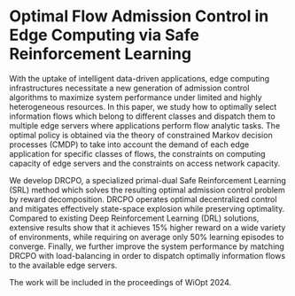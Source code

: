 # Optimal Flow Admission Control in Edge Computing via Safe Reinforcement Learning

With the uptake of intelligent data-driven applications, edge computing infrastructures necessitate a new generation of admission control algorithms to maximize system performance under limited and highly heterogeneous resources. In this paper, we study how to optimally select information flows which belong to different classes and dispatch them to multiple edge servers where applications perform flow analytic tasks. The optimal policy is obtained via the theory of constrained Markov decision processes (CMDP) to take into account the demand of each edge application for specific classes of flows, the constraints on computing capacity of edge servers and the constraints on access network capacity. 

We develop DRCPO, a specialized primal-dual Safe Reinforcement Learning (SRL) method which solves the resulting optimal admission control problem by reward decomposition. DRCPO operates optimal decentralized control and mitigates effectively state-space explosion while preserving optimality. Compared to existing Deep Reinforcement Learning (DRL) solutions, extensive results show that it achieves $15$\% higher reward on a wide variety of environments, while requiring on average only $50$\% learning episodes to converge. Finally, we further improve the system performance by matching DRCPO with load-balancing in order to dispatch optimally information flows to the available edge servers.




The work will be included in the proceedings of WiOpt 2024.
